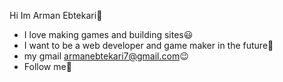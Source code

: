  Hi Im Arman Ebtekari:wave:
- I love making games and building sites:smiley:
- I want to be a web developer and game maker in the future:cowboy_hat_face:	
- my gmail armanebtekari7@gmail.com:wink:
- Follow me🙏

<!--
**ArmanEbtekari/ArmanEbtekari** is a ✨ _special_ ✨ repository because its `README.md` (this file) appears on your GitHub profile.
use IgraalOSL\StatsTable\StatsTableBuilder;
Here are some ideas to get you started:

- 🔭 I’m currently working on ...
- 🌱 I’m currently learning ...
- 👯 I’m looking to collaborate on ...
- 🤔 I’m looking for help with ...
- 💬 Ask me about ...
- 📫 How to reach me: ...
- 😄 Pronouns: ...
- ⚡ Fun fact: ...
--
[![Anurag's GitHub stats](https://github-readme-stats.vercel.app/api?username=ArmanEbtekari)](https://github.com/ArmanEbtekari/github-readme-stats)
 
 [![Top Langs](https://github-readme-stats.vercel.app/api/top-langs/?username=ArmanEbtekari)](https://github.com/ArmanEbtekari/github-readme-stats)
